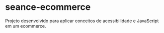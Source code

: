 # seance-ecommerce
Projeto desenvolvido para aplicar conceitos de acessibilidade e JavaScript em um ecommerce.
